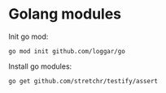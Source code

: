 # Golang modules

Init go mod:

```
go mod init github.com/loggar/go
```

Install go modules:

```
go get github.com/stretchr/testify/assert
```

